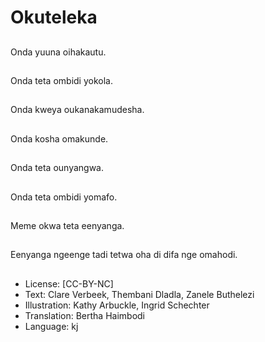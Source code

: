 # Okuteleka

##
Onda yuuna oihakautu.

##
Onda teta ombidi yokola.

##
Onda kweya oukanakamudesha.

##
Onda kosha omakunde.

##
Onda teta ounyangwa.

##
Onda teta ombidi yomafo.

##
Meme okwa teta eenyanga.

##
Eenyanga ngeenge tadi tetwa oha di difa nge omahodi.

##
* License: [CC-BY-NC]
* Text: Clare Verbeek, Thembani Dladla, Zanele Buthelezi
* Illustration: Kathy Arbuckle, Ingrid Schechter
* Translation: Bertha Haimbodi
* Language: kj

